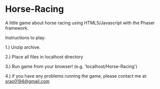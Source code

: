 # Horse-Racing
A little game about horse racing using HTML5/Javascript with the Phaser framework.

Instructions to play:

1.) Unzip archive.

2.) Place all files in localhost directory

3.) Run game from your browser! (e.g. 'localhost/Horse-Racing')

4.) if you have any problems running the game, please contact me at: srao0194@gmail.com
